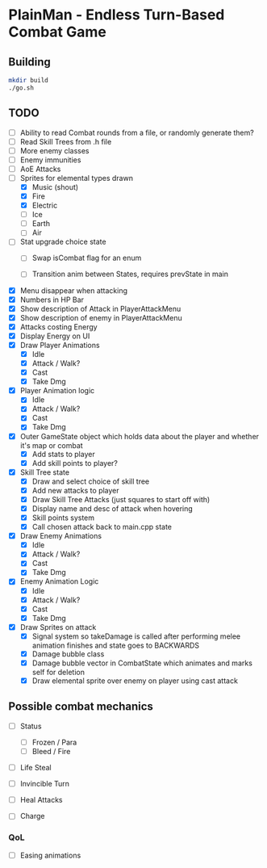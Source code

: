# PlainMan - Endless Turn-Based Combat Game

## Building

```bash
mkdir build
./go.sh
```

## TODO
- [ ] Ability to read Combat rounds from a file, or randomly generate them?
- [ ] Read Skill Trees from .h file
- [ ] More enemy classes
- [ ] Enemy immunities
- [ ] AoE Attacks
- [ ] Sprites for elemental types drawn
    - [x] Music (shout)
    - [x] Fire
    - [x] Electric
    - [ ] Ice
    - [ ] Earth
    - [ ] Air
- [ ] Stat upgrade choice state
    - [ ] Swap isCombat flag for an enum
    - [ ] Transition anim between States, requires prevState in main


- [x] Menu disappear when attacking
- [x] Numbers in HP Bar
- [x] Show description of Attack in PlayerAttackMenu
- [x] Show description of enemy in PlayerAttackMenu
- [x] Attacks costing Energy
- [x] Display Energy on UI
- [x] Draw Player Animations
    - [x] Idle
    - [x] Attack / Walk?
    - [x] Cast
    - [x] Take Dmg
- [x] Player Animation logic
    - [x] Idle
    - [x] Attack / Walk?
    - [x] Cast
    - [x] Take Dmg
- [x] Outer GameState object which holds data about the player and whether it's map or combat
    - [x] Add stats to player
    - [x] Add skill points to player?
- [x] Skill Tree state
    - [x] Draw and select choice of skill tree
    - [x] Add new attacks to player
    - [x] Draw Skill Tree Attacks (just squares to start off with)
    - [x] Display name and desc of attack when hovering
    - [x] Skill points system
    - [x] Call chosen attack back to main.cpp state
- [x] Draw Enemy Animations
    - [x] Idle
    - [x] Attack / Walk?
    - [x] Cast
    - [x] Take Dmg
- [x] Enemy Animation Logic
    - [x] Idle
    - [x] Attack / Walk?
    - [x] Cast
    - [x] Take Dmg
- [x] Draw Sprites on attack
    - [x] Signal system so takeDamage is called after performing melee animation finishes and state goes to BACKWARDS
    - [x] Damage bubble class
    - [x] Damage bubble vector in CombatState which animates and marks self for deletion
    - [x] Draw elemental sprite over enemy on player using cast attack

## Possible combat mechanics
- [ ] Status
    - [ ] Frozen / Para
    - [ ] Bleed / Fire
- [ ] Life Steal
- [ ] Invincible Turn
- [ ] Heal Attacks
- [ ] Charge


### QoL
- [ ] Easing animations
